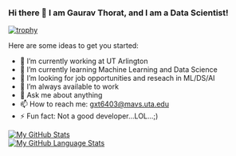 ###  Hi there 👋 I am Gaurav Thorat, and I am a Data Scientist!

<!--
**G-G-Thorat** is a ✨ _special_ ✨ repository because its `README.md` (this file) appears on your GitHub profile.
-->

[![trophy](https://github-profile-trophy.vercel.app/?username=G-G-Thorat&theme=juicyfresh  )](https://github.com/ryo-ma/github-profile-trophy)

Here are some ideas to get you started:

- 🔭 I’m currently working at UT Arlington
- 🌱 I’m currently learning Machine Learning and Data Science
- 👯 I’m looking for job opportunities and reseach in ML/DS/AI
- 🤔 I’m always available to work
- 💬 Ask me about anything
- 📫 How to reach me: gxt6403@mavs.uta.edu  
- ⚡ Fun fact: Not a good developer...LOL...;)
<!-- 
- 😄 Pronouns: ...

-->  

[![My GitHub Stats](https://github-readme-stats.vercel.app/api/?username=G-G-Thorat&count_private=true&theme=tokyonight&showicons=true)]()  
[![My GitHub Language Stats](https://github-readme-stats.vercel.app/api/top-langs/?username=BEPb&langs_count=5&theme=tokyonight)]()
